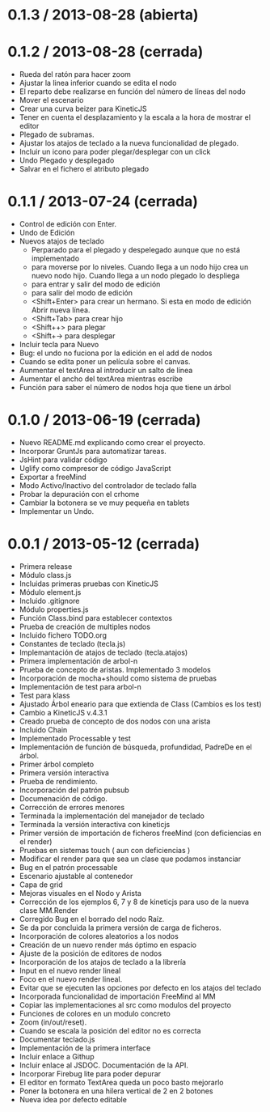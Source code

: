 0.1.3 / 2013-08-28 (abierta)
============================

0.1.2 / 2013-08-28 (cerrada)
============================
  * Rueda del ratón para hacer zoom
  * Ajustar la linea inferior cuando se edita el nodo
  * El reparto debe realizarse en función del número de líneas del nodo
  * Mover el escenario
  * Crear una curva beizer para KineticJS
  * Tener en cuenta el desplazamiento y la escala a la hora de mostrar el editor
  * Plegado de subramas.
  * Ajustar los atajos de teclado a la nueva funcionalidad de plegado.
  * Incluir un icono para poder plegar/desplegar con un click
  * Undo Plegado y desplegado
  * Salvar en el fichero el atributo plegado


0.1.1 / 2013-07-24 (cerrada)
============================
  * Control de edición con Enter. 
  * Undo de Edición
  * Nuevos atajos de teclado
    - Perparado para el plegado y despelegado aunque que no está implementado
    - <Tab> para moverse por lo niveles. Cuando llega a un nodo hijo crea un nuevo nodo hijo. Cuando llega a un nodo plegado lo despliega
    - <Enter> para entrar y salir del modo de edición
    - <Escape> para salir del modo de edición
    - <Shift+Enter> para crear un hermano. Si esta en modo de edición Abrir nueva línea.
    - <Shift+Tab> para crear hijo
    - <Shift++> para plegar
    - <Shift+-> para desplegar
  * Incluir tecla para Nuevo
  * Bug: el undo no fuciona por la edición en el add de nodos
  * Cuando se edita poner un película sobre el canvas.
  * Aunmentar el textArea al introducir un salto de línea 
  * Aumentar el ancho del textArea mientras escribe
  * Función para saber el número de nodos hoja que tiene un árbol


0.1.0 / 2013-06-19 (cerrada)
============================
  * Nuevo README.md explicando como crear el proyecto.
  * Incorporar GruntJs para automatizar tareas.
  * JsHint para validar código
  * Uglify como compresor de código JavaScript
  * Exportar a freeMind
  * Modo Activo/Inactivo del controlador de teclado falla
  * Probar la depuración con el crhome 
  * Cambiar la botonera se ve muy pequeña en tablets
  * Implementar un Undo.


0.0.1 / 2013-05-12 (cerrada)
============================

  * Primera release
  * Módulo class.js 
  * Incluidas primeras pruebas con KineticJS
  * Módulo element.js
  * Incluido .gitignore
  * Módulo properties.js
  * Función Class.bind para establecer contextos
  * Prueba de creación de multiples nodos
  * Incluido fichero TODO.org
  * Constantes de teclado (tecla.js)
  * Implemantación de atajos de teclado (tecla.atajos) 
  * Primera implementación de arbol-n
  * Prueba de concepto de aristas. Implementado 3 modelos
  * Incorporación de mocha+should como sistema de pruebas
  * Implementación de test para arbol-n
  * Test para klass
  * Ajustado Árbol eneario para que extienda de Class (Cambios es los test)
  * Cambio a KineticJS v.4.3.1 
  * Creado prueba de concepto de dos nodos con una arista
  * Incluido Chain
  * Implementado Processable y test
  * Implementación de función de búsqueda, profundidad, PadreDe en el árbol.
  * Primer árbol completo
  * Primera versión interactiva
  * Prueba de rendimiento.
  * Incorporación del patrón pubsub
  * Documenación de código.
  * Corrección de errores menores
  * Terminada la implementación del manejador de teclado
  * Terminada la versión interactiva con kineticjs
  * Primer versión de importación de ficheros freeMind (con deficiencias en el render)
  * Pruebas en sistemas touch ( aun con deficiencias )
  * Modificar el render para que sea un clase que podamos instanciar
  * Bug en el patrón processable
  * Escenario ajustable al contenedor
  * Capa de grid
  * Mejoras visuales en el Nodo y Arista
  * Corrección de los ejemplos 6, 7 y 8 de kineticjs para uso de la nueva clase MM.Render
  * Corregido Bug en el borrado del nodo Raíz.
  * Se da por concluida la primera versión de carga de ficheros. 
  * Incorporación de colores aleatorios a los nodos
  * Creación de un nuevo render más óptimo en espacio
  * Ajuste de la posición de editores de nodos
  * Incorporación de los atajos de teclado a la librería
  * Input en el nuevo render lineal
  * Foco en el nuevo render lineal.
  * Evitar que se ejecuten las opciones por defecto en los atajos del teclado
  * Incorporada funcionalidad de importación FreeMind al MM
  * Copiar las implementaciones al src como modulos del proyecto
  * Funciones de colores en un modulo concreto
  * Zoom (in/out/reset).
  * Cuando se escala la posición del editor no es correcta
  * Documentar teclado.js
  * Implementación de la primera interface
  * Incluir enlace a Githup
  * Incluir enlace al JSDOC. Documentación de la API.
  * Incorporar Firebug lite para poder depurar 
  * El editor en formato TextArea queda un poco basto mejorarlo
  * Poner la botonera en una hilera vertical de 2 en 2 botones
  * Nueva idea por defecto editable






